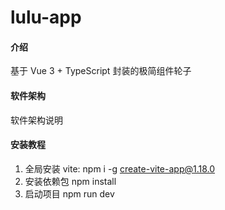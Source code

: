 # lulu-app

#### 介绍
基于 Vue 3 + TypeScript 封装的极简组件轮子

#### 软件架构
软件架构说明


#### 安装教程

1.  全局安装 vite: npm i -g create-vite-app@1.18.0
2.  安装依赖包 npm install
3.  启动项目 npm run dev 

